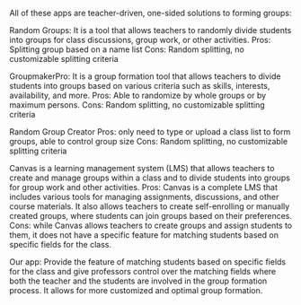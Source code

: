 All of these apps are teacher-driven, one-sided solutions to forming groups:

Random Groups: It is a tool that allows teachers to randomly divide students into groups for class discussions, group work, or other activities.
Pros: Splitting group based on a name list
Cons: Random splitting, no customizable splitting criteria

GroupmakerPro: It is a group formation tool that allows teachers to divide students into groups based on various criteria such as skills, interests, availability, and more.
Pros: Able to randomize by whole groups or by maximum persons. 
Cons: Random splitting, no customizable splitting criteria


Random Group Creator
Pros: only need to type or upload a class list to form groups, able to control group size 
Cons: Random splitting, no customizable splitting criteria

Canvas is a learning management system (LMS) that allows teachers to create and manage groups within a class and to divide students into groups for group work and other activities.
 Pros: Canvas is a complete LMS that includes various tools for managing assignments, discussions, and other course materials. It also allows teachers to create self-enrolling or manually created groups, where students can join groups based on their preferences. 
 Cons: while Canvas allows teachers to create groups and assign students to them, it does not have a specific feature for matching students based on specific fields for the class.

Our app:
Provide the feature of matching students based on specific fields for the class and give professors control over the matching fields where both the teacher and the students are involved in the group formation process. It allows for more customized and optimal group formation.